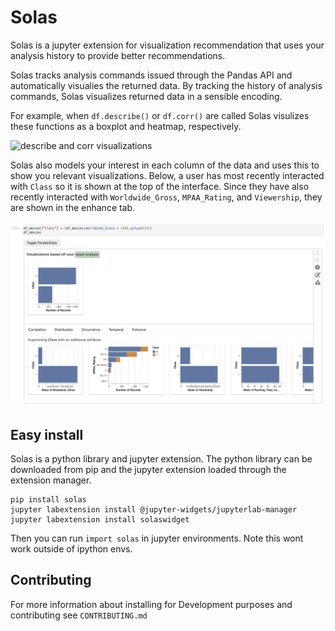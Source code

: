 # Solas

Solas is a jupyter extension for visualization recommendation that uses your analysis history to provide better recommendations.

Solas tracks analysis commands issued through the Pandas API and automatically visualies the returned data. By tracking the history of analysis commands, Solas visualizes returned data in a sensible encoding.

For example, when `df.describe()` or `df.corr()` are called Solas visulizes these functions as a boxplot and heatmap, respectively.

![describe and corr visualizations](figures/describe_corr.gif)

Solas also models your interest in each column of the data and uses this to show you relevant visualizations. Below, a user has most recently interacted with `Class` so it is shown at the top of the interface. Since they have also recently interacted with `Worldwide_Gross`, `MPAA_Rating`, and `Viewership`, they are shown in the enhance tab.

![Class vs other recent columns visualizations](figures/solas_interest_model.png)

## Easy install
Solas is a python library and jupyter extension. The python library can be downloaded from pip and the jupyter extension loaded through the extension manager.
```
pip install solas
jupyter labextension install @jupyter-widgets/jupyterlab-manager
jupyter labextension install solaswidget
```

Then you can run `import solas` in jupyter environments. Note this wont work outside of ipython envs.

## Contributing

For more information about installing for Development purposes and contributing see `CONTRIBUTING.md`